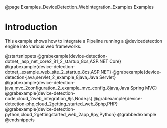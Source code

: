@page Examples_DeviceDetection_WebIntegration_Examples Examples

# Introduction

This example shows how to integrate a Pipeline running a @devicedetection engine into various web frameworks.

@startsnippets
@grabexample{device-detection-dotnet,_asp_net_core2_81_2_startup_8cs,ASP.NET Core}
@grabexample{device-detection-dotnet,_example_web_site_2_startup_8cs,ASP.NET}
@grabexample{device-detection-java,servlet_2_example_8java,Java Servlet}
@grabexample{device-detection-java,mvc_2configuration_2_example_mvc_config_8java,Java Spring MVC}
@grabexample{device-detection-node,cloud_2web_integration_8js,Node.js}
@grabexample{device-detection-php,cloud_2getting_started_web_8php,PHP}
@grabexample{device-detection-python,cloud_2gettingstarted_web_2app_8py,Python}
@grabbedexample
@endsnippets




